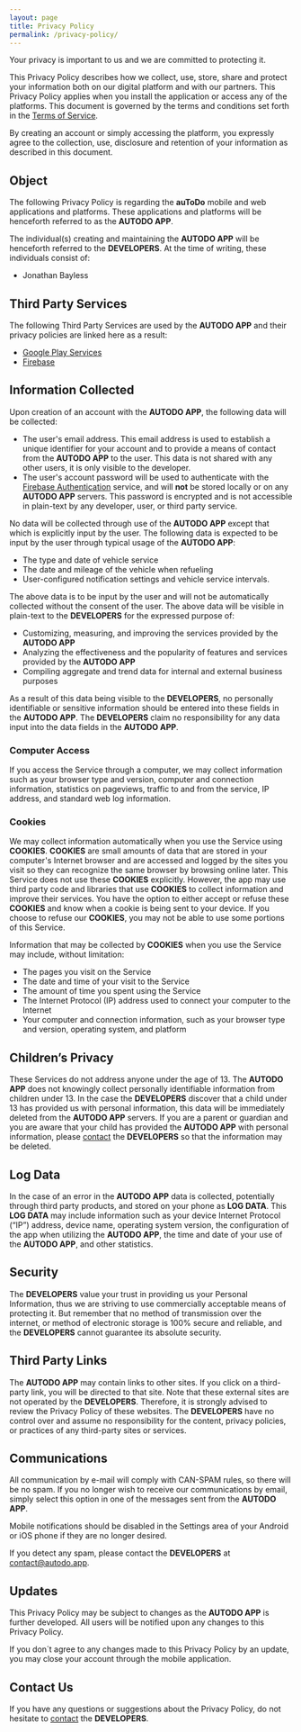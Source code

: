 ```yaml
---
layout: page
title: Privacy Policy
permalink: /privacy-policy/
---
```


Your privacy is important to us and we are committed to protecting it.

This Privacy Policy describes how we collect, use, store, share and protect your information both on our digital platform and with our partners. This Privacy Policy applies when you install the application or access any of the platforms. This document is governed by the terms and conditions set forth in the [Terms of Service](www.autodo.app/terms-and-conditions/).

By creating an account or simply accessing the platform, you expressly agree to the collection, use, disclosure and retention of your information as described in this document. 

## Object

The following Privacy Policy is regarding the **auToDo** mobile and web applications and platforms. These applications and platforms will be henceforth referred to as the **AUTODO APP**.

The individual(s) creating and maintaining the **AUTODO APP** will be henceforth referred to the **DEVELOPERS**. At the time of writing, these individuals consist of:

- Jonathan Bayless

## Third Party Services

The following Third Party Services are used by the **AUTODO APP** and their privacy policies are linked here as a result:

- [Google Play Services](https://www.google.com/policies/privacy/)
- [Firebase](https://firebase.google.com/support/privacy)

## Information Collected

Upon creation of an account with the **AUTODO APP**, the following data will be collected:

- The user's email address. This email address is used to establish a unique identifier for your account and to provide a means of contact from the **AUTODO APP** to the user. This data is not shared with any other users, it is only visible to the developer.
- The user's account password will be used to authenticate with the [Firebase Authentication](https://firebase.google.com/docs/auth/) service, and will **not** be stored locally or on any **AUTODO APP** servers. This password is encrypted and is not accessible in plain-text by any developer, user, or third party service.

No data will be collected through use of the **AUTODO APP** except that which is explicitly input by the user. The following data is expected to be input by the user through typical usage of the **AUTODO APP**:

- The type and date of vehicle service
- The date and mileage of the vehicle when refueling
- User-configured notification settings and vehicle service intervals.

The above data is to be input by the user and will not be automatically collected without the consent of the user. The above data will be visible in plain-text to the **DEVELOPERS** for the expressed purpose of:

- Customizing, measuring, and improving the services provided by the **AUTODO APP**
- Analyzing the effectiveness and the popularity of features and services provided by the **AUTODO APP**
- Compiling aggregate and trend data for internal and external business purposes

As a result of this data being visible to the **DEVELOPERS**, no personally identifiable or sensitive information should be entered into these fields in the **AUTODO APP**. The **DEVELOPERS** claim no responsibility for any data input into the data fields in the **AUTODO APP**.

### Computer Access

If you access the Service through a computer, we may collect information such as your browser type and version, computer and connection information, statistics on pageviews, traffic to and from the service, IP address, and standard web log information.

### Cookies

We may collect information automatically when you use the Service using **COOKIES**. **COOKIES** are small amounts of data that are stored in your computer's Internet browser and are accessed and logged by the sites you visit so they can recognize the same browser by browsing online later. This Service does not use these **COOKIES** explicitly. However, the app may use third party code and libraries that use **COOKIES** to collect information and improve their services. You have the option to either accept or refuse these **COOKIES** and know when a cookie is being sent to your device. If you choose to refuse our **COOKIES**, you may not be able to use some portions of this Service.

Information that may be collected by **COOKIES** when you use the Service may include, without limitation:

- The pages you visit on the Service
- The date and time of your visit to the Service
- The amount of time you spent using the Service
- The Internet Protocol (IP) address used to connect your computer to the Internet
- Your computer and connection information, such as your browser type and version, operating system, and platform

## Children’s Privacy

These Services do not address anyone under the age of 13. The **AUTODO APP** does not knowingly collect personally identifiable information from children under 13. In the case the **DEVELOPERS** discover that a child under 13 has provided us with personal information, this data will be immediately deleted from the **AUTODO APP** servers. If you are a parent or guardian and you are aware that your child has provided the **AUTODO APP** with personal information, please [contact](mailto:contact@autodo.app) the **DEVELOPERS** so that the information may be deleted.

## Log Data

In the case of an error in the **AUTODO APP** data is collected, potentially through third party products, and stored on your phone as **LOG DATA**. This **LOG DATA** may include information such as your device Internet Protocol (“IP”) address, device name, operating system version, the configuration of the app when utilizing the **AUTODO APP**, the time and date of your use of the **AUTODO APP**, and other statistics.

## Security

The **DEVELOPERS** value your trust in providing us your Personal Information, thus we are striving to use commercially acceptable means of protecting it. But remember that no method of transmission over the internet, or method of electronic storage is 100% secure and reliable, and the **DEVELOPERS** cannot guarantee its absolute security.

## Third Party Links

The **AUTODO APP** may contain links to other sites. If you click on a third-party link, you will be directed to that site. Note that these external sites are not operated by the **DEVELOPERS**. Therefore, it is strongly advised to review the Privacy Policy of these websites. The **DEVELOPERS** have no control over and assume no responsibility for the content, privacy policies, or practices of any third-party sites or services.

## Communications

All communication by e-mail will comply with CAN-SPAM rules, so there will be no spam. If you no longer wish to receive our communications by email, simply select this option in one of the messages sent from the **AUTODO APP**.

Mobile notifications should be disabled in the Settings area of ​​your Android or iOS phone if they are no longer desired.

If you detect any spam, please contact the **DEVELOPERS** at contact@autodo.app.

## Updates

This Privacy Policy may be subject to changes as the **AUTODO APP** is further developed. All users will be notified upon any changes to this Privacy Policy.

If you don´t agree to any changes made to this Privacy Policy by an update, you may close your account through the mobile application.
                    
## Contact Us

If you have any questions or suggestions about the Privacy Policy, do not hesitate to [contact](mailto:contact@autodo.app) the **DEVELOPERS**.
                  